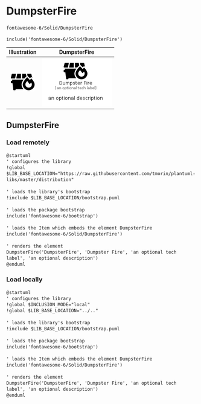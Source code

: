 # DumpsterFire


```text
fontawesome-6/Solid/DumpsterFire
```

```text
include('fontawesome-6/Solid/DumpsterFire')
```



| Illustration | DumpsterFire |
| :---: | :---: |
| ![illustration for Illustration](../../fontawesome-6/Solid/DumpsterFire.png) | ![illustration for DumpsterFire](../../fontawesome-6/Solid/DumpsterFire.Local.png) |




## DumpsterFire

### Load remotely
```plantuml
@startuml
' configures the library
!global $LIB_BASE_LOCATION="https://raw.githubusercontent.com/tmorin/plantuml-libs/master/distribution"

' loads the library's bootstrap
!include $LIB_BASE_LOCATION/bootstrap.puml

' loads the package bootstrap
include('fontawesome-6/bootstrap')

' loads the Item which embeds the element DumpsterFire
include('fontawesome-6/Solid/DumpsterFire')

' renders the element
DumpsterFire('DumpsterFire', 'Dumpster Fire', 'an optional tech label', 'an optional description')
@enduml
```

### Load locally
```plantuml
@startuml
' configures the library
!global $INCLUSION_MODE="local"
!global $LIB_BASE_LOCATION="../.."

' loads the library's bootstrap
!include $LIB_BASE_LOCATION/bootstrap.puml

' loads the package bootstrap
include('fontawesome-6/bootstrap')

' loads the Item which embeds the element DumpsterFire
include('fontawesome-6/Solid/DumpsterFire')

' renders the element
DumpsterFire('DumpsterFire', 'Dumpster Fire', 'an optional tech label', 'an optional description')
@enduml
```

